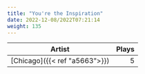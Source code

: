 ```yaml
---
title: "You're the Inspiration"
date: 2022-12-08/2022T07:21:14
weight: 135
---
```




 Artist | Plays 
----- | -----:
[Chicago]({{< ref "a5663">}}) | 5

